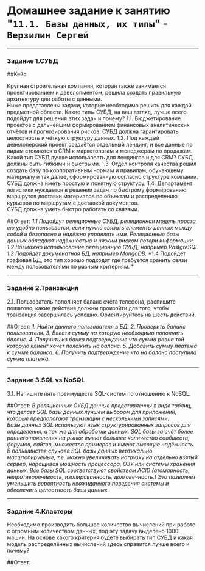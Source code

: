 

# Домашнее задание к занятию "`11.1. Базы данных, их типы`" - `Верзилин Сергей`
***
### Задание 1.СУБД

##Кейс

Крупная строительная компания, которая также занимается проектированием и девелопментом, решила создать правильную архитектуру для работы с данными.  
 Ниже представлены задачи, которые необходимо решить для каждой предметной области.
Какие типы СУБД, на ваш взгляд, лучше всего подойдут для решения этих задач и почему?
1.1. Бюджетирование проектов с дальнейшим формированием финансовых аналитических отчётов и прогнозирования рисков. СУБД должна гарантировать целостность и чёткую структуру данных.
1.2. Под каждый девелоперский проект создаётся отдельный лендинг, и все данные по лидам стекаются в CRM к маркетологам и менеджерам по продажам.  
 Какой тип СУБД лучше использовать для лендингов и для CRM? СУБД должны быть гибкими и быстрыми.
1.3. Отдел контроля качества решил создать базу по корпоративным нормам и правилам, обучающему материалу и так далее, сформированную согласно структуре компании.  
 СУБД должна иметь простую и понятную структуру.
1.4. Департамент логистики нуждается в решении задач по быстрому формированию маршрутов доставки материалов по объектам и распределению курьеров по маршрутам с доставкой документов.  
 СУБД должна уметь быстро работать со связями.
   
##Ответ:
*1.1 Подойдут реляционные СУБД, реляционная модель проста, ею удобно пользоватся, если нужно связать элементы данных между собой и безопасно и надёжно управлять ими.*
*Реляционные базы данных обладают надёжностью и низким риском потери информации.* 
*1.2 Возможно использование реляционную СУБД, например PostgreSQL*
*1.3 Подойдёт докуменатная БД, например MongoDB.*
*1.4 Подойдёт графовая БД, это тип хорошо подходит где требуется хранить связи между пользователями по разным критериям. * 
***
### Задание 2.Транзакция

2.1. Пользователь пополняет баланс счёта телефона, распишите пошагово, какие действия должны произойти для того, чтобы транзакция завершилась успешно. Ориентируйтесь на шесть действий.
   
##Ответ:
*1. Найти данного пользователя в БД.*
*2. Проверить баланс пользователя.*
*3. Ввести сумму на которую необходимо пополнить баланс.*
*4. Получить из банка подтверждение что сумма равна той которую клиент хочет положить на баланс.*
*5. Добавить сумму платежа к сумме баланса.*
*6. Получить подтверждение что на баланс поступила сумма платежа.*
***
### Задание 3.SQL vs NoSQL

3.1. Напишите пять преимуществ SQL-систем по отношению к NoSQL.
   
##Ответ:
*В реляционных СУБД данные представленны в виде таблиц, что делает SQL базы данных лучшем выбором для приложений, которые предпологают транзакции с несколькими записями.*   
*Базы данных SQL используют язык структурированных запросов для определения, а так же для обработки данных.*
*SQL базы за счёт более раннего появления на рынке имеют большее количество сообшеств, форумов, сайтов, множество примеров и имеют высокую надёжность.*
*В большинстве случаев SQL базы данных вертикально масштабируемые, т.е. можно увеличивать нагрузку на отдельно взятый сервер, наращивая мощность процессора, ОЗУ или системы хранения данных.*
*Все базы SQL соответствуют свойствам ACID (атомарность, непротиворечивость, изолированность, долговечность.) Это позволяет уменьшить вероятность неожиданного поведения системы и обеспечить целостность базы данных.*
***
### Задание 4.Кластеры

Необходимо производить большое количество вычислений при работе с огромным количеством данных, под эту задачу выделено 1000 машин.
На основе какого критерия будете выбирать тип СУБД и какая модель распределённых вычислений здесь справится лучше всего и почему?
   
##Ответ:

